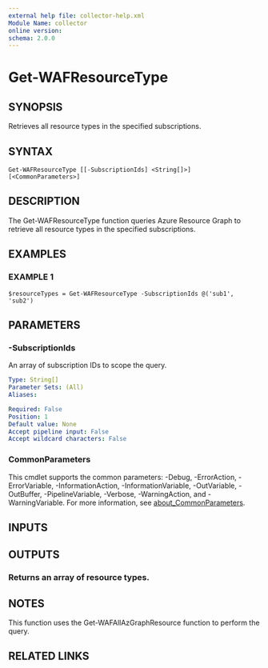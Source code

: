 ```yaml
---
external help file: collector-help.xml
Module Name: collector
online version:
schema: 2.0.0
---
```


# Get-WAFResourceType

## SYNOPSIS
Retrieves all resource types in the specified subscriptions.

## SYNTAX

```
Get-WAFResourceType [[-SubscriptionIds] <String[]>] [<CommonParameters>]
```

## DESCRIPTION
The Get-WAFResourceType function queries Azure Resource Graph to retrieve all resource types in the specified subscriptions.

## EXAMPLES

### EXAMPLE 1
```
$resourceTypes = Get-WAFResourceType -SubscriptionIds @('sub1', 'sub2')
```

## PARAMETERS

### -SubscriptionIds
An array of subscription IDs to scope the query.

```yaml
Type: String[]
Parameter Sets: (All)
Aliases:

Required: False
Position: 1
Default value: None
Accept pipeline input: False
Accept wildcard characters: False
```

### CommonParameters
This cmdlet supports the common parameters: -Debug, -ErrorAction, -ErrorVariable, -InformationAction, -InformationVariable, -OutVariable, -OutBuffer, -PipelineVariable, -Verbose, -WarningAction, and -WarningVariable. For more information, see [about_CommonParameters](http://go.microsoft.com/fwlink/?LinkID=113216).

## INPUTS

## OUTPUTS

### Returns an array of resource types.
## NOTES
This function uses the Get-WAFAllAzGraphResource function to perform the query.

## RELATED LINKS
